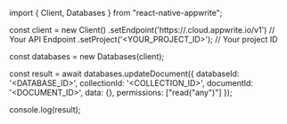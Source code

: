 import { Client, Databases } from "react-native-appwrite";

const client = new Client()
    .setEndpoint('https://<REGION>.cloud.appwrite.io/v1') // Your API Endpoint
    .setProject('<YOUR_PROJECT_ID>'); // Your project ID

const databases = new Databases(client);

const result = await databases.updateDocument({
    databaseId: '<DATABASE_ID>',
    collectionId: '<COLLECTION_ID>',
    documentId: '<DOCUMENT_ID>',
    data: {},
    permissions: ["read("any")"]
});

console.log(result);

